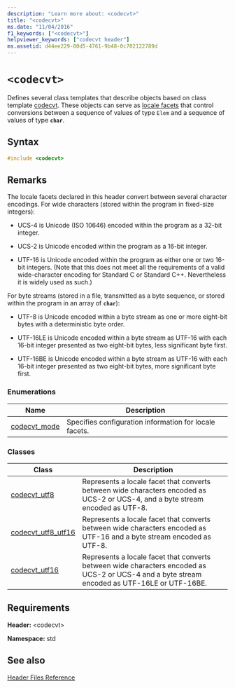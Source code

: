 ```yaml
---
description: "Learn more about: <codecvt>"
title: "<codecvt>"
ms.date: "11/04/2016"
f1_keywords: ["<codecvt>"]
helpviewer_keywords: ["codecvt header"]
ms.assetid: d44ee229-00d5-4761-9b48-0c702122789d
---
```

# `<codecvt>`

Defines several class templates that describe objects based on class template [codecvt](../standard-library/codecvt-class.md). These objects can serve as [locale facets](../standard-library/locale-class.md#facet_class) that control conversions between a sequence of values of type `Elem` and a sequence of values of type **`char`**.

## Syntax

```cpp
#include <codecvt>
```

## Remarks

The locale facets declared in this header convert between several character encodings. For wide characters (stored within the program in fixed-size integers):

- UCS-4 is Unicode (ISO 10646) encoded within the program as a 32-bit integer.

- UCS-2 is Unicode encoded within the program as a 16-bit integer.

- UTF-16 is Unicode encoded within the program as either one or two 16-bit integers. (Note that this does not meet all the requirements of a valid wide-character encoding for Standard C or Standard C++. Nevertheless it is widely used as such.)

For byte streams (stored in a file, transmitted as a byte sequence, or stored within the program in an array of **`char`**):

- UTF-8 is Unicode encoded within a byte stream as one or more eight-bit bytes with a deterministic byte order.

- UTF-16LE is Unicode encoded within a byte stream as UTF-16 with each 16-bit integer presented as two eight-bit bytes, less significant byte first.

- UTF-16BE is Unicode encoded within a byte stream as UTF-16 with each 16-bit integer presented as two eight-bit bytes, more significant byte first.

### Enumerations

|Name|Description|
|-|-|
|[codecvt_mode](../standard-library/codecvt-enums.md#codecvt_mode)|Specifies configuration information for locale facets.|

### Classes

|Class|Description|
|-|-|
|[codecvt_utf8](codecvt-utf8-class.md)|Represents a locale facet that converts between wide characters encoded as UCS-2 or UCS-4, and a byte stream encoded as UTF-8.|
|[codecvt_utf8_utf16](codecvt-utf8-utf16-class.md)|Represents a locale facet that converts between wide characters encoded as UTF-16 and a byte stream encoded as UTF-8.|
|[codecvt_utf16](codecvt-utf16-class.md)|Represents a locale facet that converts between wide characters encoded as UCS-2 or UCS-4 and a byte stream encoded as UTF-16LE or UTF-16BE.|

## Requirements

**Header:** \<codecvt>

**Namespace:** std

## See also

[Header Files Reference](../standard-library/cpp-standard-library-header-files.md)
